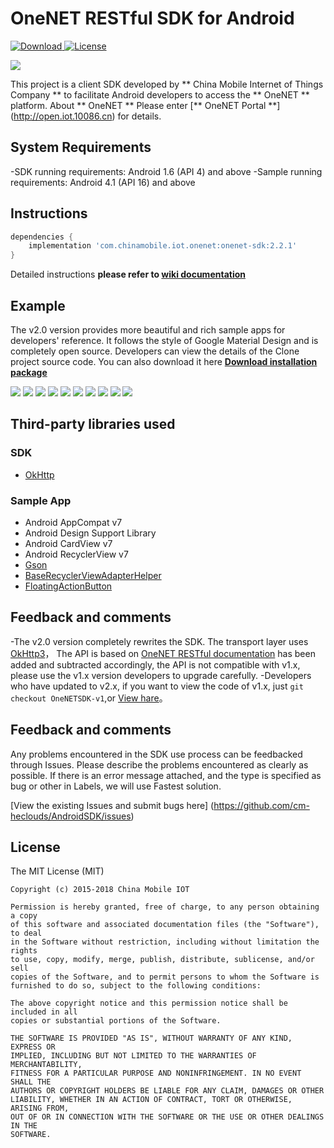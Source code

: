 # OneNET RESTful SDK for Android

[ ![Download](https://api.bintray.com/packages/darren/maven/onenet-sdk/images/download.svg) ](https://bintray.com/darren/maven/onenet-sdk/_latestVersion)
[![License](http://img.shields.io/badge/license-MIT-green.svg?style=flat)]()

![](app/src/main/res/mipmap-xxxhdpi/ic_launcher.png)

This project is a client SDK developed by ** China Mobile Internet of Things Company ** to facilitate Android developers to access the ** OneNET ** platform. About ** OneNET ** Please enter [** OneNET Portal **] (http://open.iot.10086.cn) for details.


## System Requirements

-SDK running requirements: Android 1.6 (API 4) and above
-Sample running requirements: Android 4.1 (API 16) and above


## Instructions

```gradle
dependencies {
    implementation 'com.chinamobile.iot.onenet:onenet-sdk:2.2.1'
}
```

Detailed instructions **please refer to [wiki documentation](https://github.com/cm-heclouds/AndroidSDK/wiki)**

## Example


The v2.0 version provides more beautiful and rich sample apps for developers' reference. It follows the style of Google Material Design and is completely open source. Developers can view the details of the Clone project source code.
You can also download it here [**Download installation package**](OneNET_SDK-Sample.apk)

![](screenshots/1.png) ![](screenshots/2.png)
![](screenshots/3.png) ![](screenshots/4.png)
![](screenshots/5.png) ![](screenshots/6.png)
![](screenshots/7.png) ![](screenshots/8.png)
![](screenshots/9.png) ![](screenshots/10.png)

## Third-party libraries used

### SDK

- [OkHttp](https://github.com/square/okhttp)

### Sample App

- Android AppCompat v7
- Android Design Support Library
- Android CardView v7
- Android RecyclerView v7
- [Gson](https://github.com/google/gson)
- [BaseRecyclerViewAdapterHelper](https://github.com/CymChad/BaseRecyclerViewAdapterHelper)
- [FloatingActionButton](https://github.com/Clans/FloatingActionButton)

## Feedback and comments

-The v2.0 version completely rewrites the SDK. The transport layer uses  [OkHttp3](https://github.com/square/okhttp)， The API is based on [OneNET RESTful documentation](http://www.heclouds.com/doc/art262.html#68) has been added and subtracted accordingly, the API is not compatible with v1.x, please use the v1.x version developers to upgrade carefully.
-Developers who have updated to v2.x, if you want to view the code of v1.x, just `git checkout OneNETSDK-v1`,or [View hare](https://github.com/cm-heclouds/AndroidSDK/tree/OneNETSDK-v1)。

## Feedback and comments


Any problems encountered in the SDK use process can be feedbacked through Issues. Please describe the problems encountered as clearly as possible. If there is an error message attached, and the type is specified as bug or other in Labels, we will use Fastest solution.

[View the existing Issues and submit bugs here] (https://github.com/cm-heclouds/AndroidSDK/issues)

## License

The MIT License (MIT)

    Copyright (c) 2015-2018 China Mobile IOT

    Permission is hereby granted, free of charge, to any person obtaining a copy
    of this software and associated documentation files (the "Software"), to deal
    in the Software without restriction, including without limitation the rights
    to use, copy, modify, merge, publish, distribute, sublicense, and/or sell
    copies of the Software, and to permit persons to whom the Software is
    furnished to do so, subject to the following conditions:

    The above copyright notice and this permission notice shall be included in all
    copies or substantial portions of the Software.

    THE SOFTWARE IS PROVIDED "AS IS", WITHOUT WARRANTY OF ANY KIND, EXPRESS OR
    IMPLIED, INCLUDING BUT NOT LIMITED TO THE WARRANTIES OF MERCHANTABILITY,
    FITNESS FOR A PARTICULAR PURPOSE AND NONINFRINGEMENT. IN NO EVENT SHALL THE
    AUTHORS OR COPYRIGHT HOLDERS BE LIABLE FOR ANY CLAIM, DAMAGES OR OTHER
    LIABILITY, WHETHER IN AN ACTION OF CONTRACT, TORT OR OTHERWISE, ARISING FROM,
    OUT OF OR IN CONNECTION WITH THE SOFTWARE OR THE USE OR OTHER DEALINGS IN THE
    SOFTWARE.
